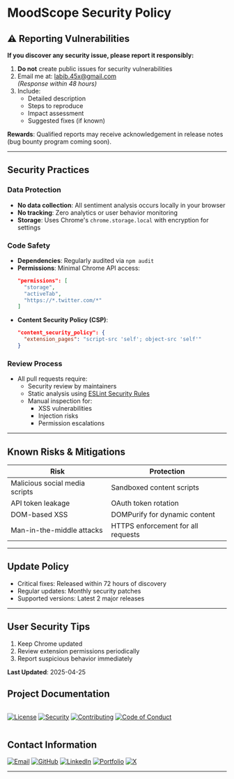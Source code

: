
# MoodScope Security Policy 

## ⚠ Reporting Vulnerabilities

**If you discover any security issue, please report it responsibly:**

1. **Do not** create public issues for security vulnerabilities
2. Email me at: [labib.45x@gmail.com ](labib.45x@gmail.com)  
   *(Response within 48 hours)*
3. Include:
   - Detailed description
   - Steps to reproduce
   - Impact assessment
   - Suggested fixes (if known)

**Rewards**: Qualified reports may receive acknowledgement in release notes (bug bounty program coming soon).

---

##  Security Practices

### Data Protection
- **No data collection**: All sentiment analysis occurs locally in your browser
- **No tracking**: Zero analytics or user behavior monitoring
- **Storage**: Uses Chrome's `chrome.storage.local` with encryption for settings

### Code Safety
- **Dependencies**: Regularly audited via `npm audit`
- **Permissions**: Minimal Chrome API access:
  ```json
  "permissions": [
    "storage",
    "activeTab",
    "https://*.twitter.com/*"
  ]
  ```
- **Content Security Policy (CSP)**:
  ```json
  "content_security_policy": {
    "extension_pages": "script-src 'self'; object-src 'self'"
  }
  ```

### Review Process
- All pull requests require:
  - Security review by maintainers
  - Static analysis using [ESLint Security Rules](https://github.com/nodesecurity/eslint-plugin-security)
  - Manual inspection for:
    - XSS vulnerabilities
    - Injection risks
    - Permission escalations

---

##  Known Risks & Mitigations

| Risk | Protection |
|------|------------|
| Malicious social media scripts | Sandboxed content scripts |
| API token leakage | OAuth token rotation |
| DOM-based XSS | DOMPurify for dynamic content |
| Man-in-the-middle attacks | HTTPS enforcement for all requests |

---

##  Update Policy
- Critical fixes: Released within 72 hours of discovery
- Regular updates: Monthly security patches
- Supported versions: Latest 2 major releases

---

##  User Security Tips
1. Keep Chrome updated
2. Review extension permissions periodically
3. Report suspicious behavior immediately

**Last Updated**: 2025-04-25  

## Project Documentation

<div style="display: flex; gap: 10px; margin: 15px 0; align-items: center; flex-wrap: wrap;">

[![License](https://img.shields.io/badge/License-See_FILE-007EC7?style=for-the-badge&logo=creativecommons)](LICENSE)
[![Security](https://img.shields.io/badge/Security-Policy_%7C_Reporting-FF6D00?style=for-the-badge&logo=owasp)](SECURITY.md)
[![Contributing](https://img.shields.io/badge/Contributing-Guidelines-2E8B57?style=for-the-badge&logo=git)](CONTRIBUTING.md)
[![Code of Conduct](https://img.shields.io/badge/Code_of_Conduct-Community_Standards-FF0000?style=for-the-badge&logo=opensourceinitiative)](CODE_OF_CONDUCT.md)

</div>

## Contact Information



  
[![Email](https://img.shields.io/badge/Email-D14836?style=for-the-badge&logo=gmail&logoColor=white)](mailto:labib.45x@gmail.com)
[![GitHub](https://img.shields.io/badge/GitHub-181717?style=for-the-badge&logo=github&logoColor=white)](https://github.com/la-b-ib)
[![LinkedIn](https://img.shields.io/badge/LinkedIn-0077B5?style=for-the-badge&logo=linkedin&logoColor=white)](https://www.linkedin.com/in/la-b-ib/)
[![Portfolio](https://img.shields.io/badge/Website-0A5C78?style=for-the-badge&logo=internet-explorer&logoColor=white)](https://la-b-ib.github.io/)
[![X](https://img.shields.io/badge/X-000000?style=for-the-badge&logo=twitter&logoColor=white)](https://x.com/la_b_ib_)






---


